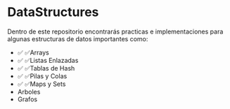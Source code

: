 # DataStructures
Dentro de este repositorio encontrarás practicas e implementaciones para algunas estructuras de datos importantes como:
* ✅ ✅Arrays
* ✅ ✅Listas Enlazadas
* ✅ ✅Tablas de Hash
* ✅ ✅Pilas y Colas
* ✅ ✅Maps y Sets
* Arboles
* Grafos
